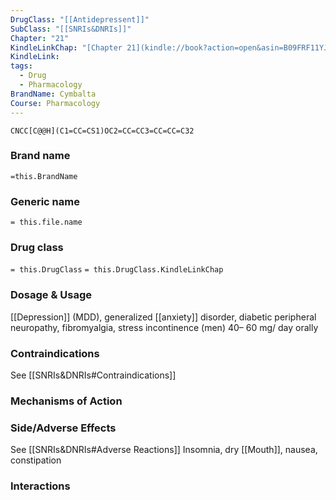 ```yaml
---
DrugClass: "[[Antidepressent]]"
SubClass: "[[SNRIs&DNRIs]]"
Chapter: "21"
KindleLinkChap: "[Chapter 21](kindle://book?action=open&asin=B09FRF11YJ&location=10945)"
KindleLink: 
tags:
  - Drug
  - Pharmacology
BrandName: Cymbalta
Course: Pharmacology
---
```


```smiles
CNCC[C@@H](C1=CC=CS1)OC2=CC=CC3=CC=CC=C32
```

### Brand name
`=this.BrandName`
### Generic name
`= this.file.name`
### Drug class 
`= this.DrugClass`
	`= this.DrugClass.KindleLinkChap`

### Dosage & Usage
[[Depression]] (MDD), generalized [[anxiety]] disorder, diabetic peripheral neuropathy, fibromyalgia, stress incontinence (men) 
40– 60 mg/ day orally
### Contraindications
See [[SNRIs&DNRIs#Contraindications]]

### Mechanisms of Action

### Side/Adverse Effects
See [[SNRIs&DNRIs#Adverse Reactions]]
 Insomnia, dry [[Mouth]], nausea, constipation 

### Interactions
